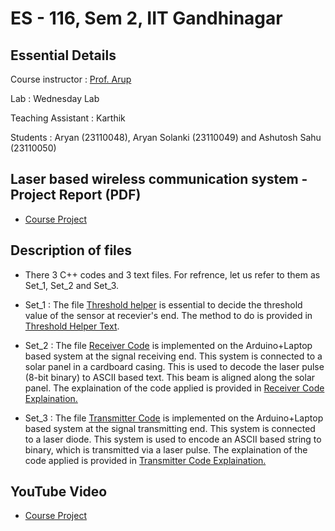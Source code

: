 # ES - 116, Sem 2, IIT Gandhinagar 

## Essential Details 
Course instructor : [Prof. Arup](https://www.iitgn.ac.in/faculty/ee/fac-arup)

Lab : Wednesday Lab 

Teaching Assistant : Karthik 

Students : Aryan (23110048), Aryan Solanki (23110049) and Ashutosh Sahu (23110050)

## Laser based wireless communication system - Project Report (PDF) 
- [Course Project](ES116_Final_Project.pdf)

## Description of files

- There 3 C++ codes and 3 text files. For refrence, let us refer to them as Set_1, Set_2 and Set_3.
  
- Set_1 : The file [Threshold helper](helper_threshold.ino) is essential to decide the threshold value of the sensor at recevier's end. The method to do is provided in [Threshold Helper Text](helper_threshold.txt).

- Set_2 : The file [Receiver Code](receiver.ino) is implemented on the Arduino+Laptop based system at the signal receiving end. This system is connected to a solar panel in a cardboard casing. This is used to decode the laser pulse (8-bit binary) to ASCII based text. This beam is aligned along the solar panel. The explaination of the code applied is provided in [Receiver Code Explaination.](receiver.txt)

- Set_3 : The file [Transmitter Code](receiver.ino) is implemented on the Arduino+Laptop based system at the signal transmitting end. This system is connected to a laser diode. This system is used to encode an ASCII based string to binary, which is transmitted via a laser pulse. The explaination of the code applied is provided in [Transmitter Code Explaination.](transmitter.txt)

## YouTube Video 
- [Course Project](https://youtu.be/YAD-KEOE8BE)
